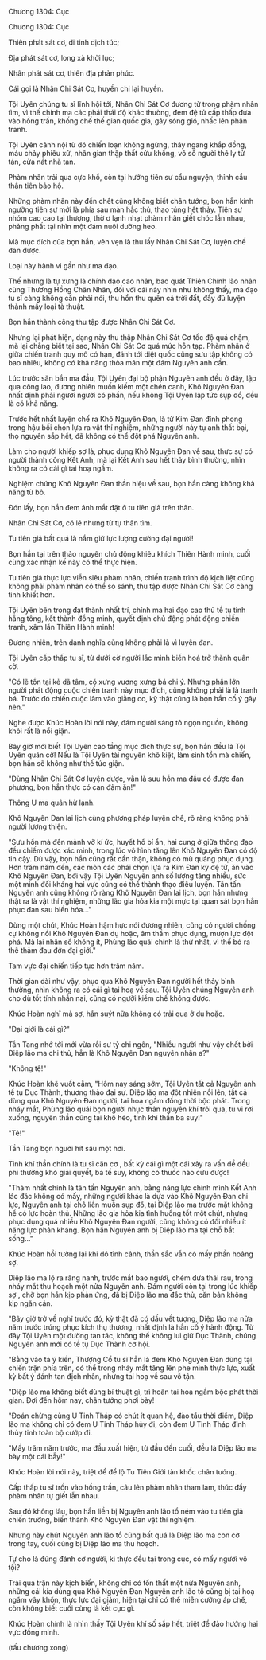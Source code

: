




Chương 1304: Cục


Chương 1304: Cục

Thiên phát sát cơ, di tinh dịch túc;

Địa phát sát cơ, long xà khởi lục;

Nhân phát sát cơ, thiên địa phản phúc.

Cái gọi là Nhân Chi Sát Cơ, huyền chi lại huyền.

Tội Uyên chúng tu sĩ lĩnh hội tới, Nhân Chi Sát Cơ đương từ trong phàm nhân tìm, vì thế chính ma các phái thái độ khác thường, đem đệ tử cấp thấp đưa vào hồng trần, khống chế thế gian quốc gia, gây sóng gió, nhấc lên phân tranh.

Tội Uyên cảnh nội từ đó chiến loạn không ngừng, thây ngang khắp đồng, máu chảy phiêu xử, nhân gian thập thất cửu không, vô số người thê ly tử tán, cửa nát nhà tan.

Phàm nhân trải qua cực khổ, còn tại hướng tiên sư cầu nguyện, thỉnh cầu thần tiên bảo hộ.

Những phàm nhân này đến chết cũng không biết chân tướng, bọn hắn kính ngưỡng tiên sư mới là phía sau màn hắc thủ, thao túng hết thảy. Tiên sư nhóm cao cao tại thượng, thờ ơ lạnh nhạt phàm nhân giết chóc lẫn nhau, phảng phất tại nhìn một đám nuôi dưỡng heo.

Mà mục đích của bọn hắn, vẻn vẹn là thu lấy Nhân Chi Sát Cơ, luyện chế đan dược.

Loại này hành vi gần như ma đạo.

Thế nhưng là tự xưng là chính đạo cao nhân, bao quát Thiên Chính lão nhân cùng Thương Hồng Chân Nhân, đối với cái này nhìn như không thấy, ma đạo tu sĩ càng không cần phải nói, thu hồn thu quên cả trời đất, đầy đủ luyện thành mấy loại tà thuật.

Bọn hắn thành công thu tập được Nhân Chi Sát Cơ.

Nhưng lại phát hiện, dạng này thu thập Nhân Chi Sát Cơ tốc độ quá chậm, mà lại chẳng biết tại sao, Nhân Chi Sát Cơ quá mức hỗn tạp. Phàm nhân ở giữa chiến tranh quy mô có hạn, đánh tới diệt quốc cũng sưu tập không có bao nhiêu, không có khả năng thỏa mãn một đám Nguyên anh cần.

Lúc trước săn bắn ma đầu, Tội Uyên đại bộ phận Nguyên anh đều ở đây, lập qua công lao, đương nhiên muốn kiếm một chén canh, Khô Nguyên Đan nhất định phải người người có phần, nếu không Tội Uyên lập tức sụp đổ, đều là có khả năng.

Trước hết nhất luyện chế ra Khô Nguyên Đan, là từ Kim Đan đỉnh phong trong hậu bối chọn lựa ra vật thí nghiệm, những người này tụ anh thất bại, thọ nguyên sắp hết, đã không có thể đột phá Nguyên anh.

Làm cho người khiếp sợ là, phục dụng Khô Nguyên Đan về sau, thực sự có người thành công Kết Anh, mà lại Kết Anh sau hết thảy bình thường, nhìn không ra có cái gì tai hoạ ngầm.

Nghiệm chứng Khô Nguyên Đan thần hiệu về sau, bọn hắn càng không khả năng từ bỏ.

Đón lấy, bọn hắn đem ánh mắt đặt ở tu tiên giả trên thân.

Nhân Chi Sát Cơ, có lẽ nhưng từ tự thân tìm.

Tu tiên giả bất quá là nắm giữ lực lượng cường đại người!

Bọn hắn tại trên thảo nguyên chủ động khiêu khích Thiên Hành minh, cuối cùng xác nhận kế này có thể thực hiện.

Tu tiên giả thực lực viễn siêu phàm nhân, chiến tranh trình độ kịch liệt cũng không phải phàm nhân có thể so sánh, thu tập được Nhân Chi Sát Cơ càng tinh khiết hơn.

Tội Uyên bên trong đạt thành nhất trí, chính ma hai đạo cao thủ tề tụ tinh hằng tông, kết thành đồng minh, quyết định chủ động phát động chiến tranh, xâm lấn Thiên Hành minh!

Đương nhiên, trên danh nghĩa cũng không phải là vì luyện đan.

Tội Uyên cấp thấp tu sĩ, từ dưới cờ người lắc mình biến hoá trở thành quân cờ.

"Có lẽ tồn tại kẻ dã tâm, có xưng vương xưng bá chi ý. Nhưng phần lớn người phát động cuộc chiến tranh này mục đích, cũng không phải là là tranh bá. Trước đó chiến cuộc lâm vào giằng co, kỳ thật cũng là bọn hắn cố ý gây nên."

Nghe được Khúc Hoàn lời nói này, đám người sáng tỏ ngọn nguồn, không khỏi rất là nổi giận.

Bây giờ mới biết Tội Uyên cao tầng mục đích thực sự, bọn hắn đều là Tội Uyên quân cờ! Nếu là Tội Uyên tài nguyên khô kiệt, làm sinh tồn mà chiến, bọn hắn sẽ không như thế tức giận.

"Dùng Nhân Chi Sát Cơ luyện dược, vẫn là sưu hồn ma đầu có được đan phương, bọn hắn thực có can đảm ăn!"

Thông U ma quân hừ lạnh.

Khô Nguyên Đan lai lịch cùng phương pháp luyện chế, rõ ràng không phải người lương thiện.

"Sưu hồn mà đến mảnh vỡ kí ức, huyết hồ bí ẩn, hai cung ở giữa thông đạo đều chiếm được xác minh, trong lúc vô hình tăng lên Khô Nguyên Đan có độ tin cậy. Dù vậy, bọn hắn cũng rất cẩn thận, không có mù quáng phục dụng. Hơn trăm năm đến, các môn các phái chọn lựa ra Kim Đan kỳ đệ tử, ăn vào Khô Nguyên Đan, bởi vậy Tội Uyên Nguyên anh số lượng tăng nhiều, sức một mình đối kháng hai vực cũng có thể thành thạo điêu luyện. Tân tấn Nguyên anh cũng không rõ ràng Khô Nguyên Đan lai lịch, bọn hắn nhưng thật ra là vật thí nghiệm, những lão gia hỏa kia một mực tại quan sát bọn hắn phục đan sau biến hóa..."

Dừng một chút, Khúc Hoàn hậm hực nói đương nhiên, cũng có người chống cự không nổi Khô Nguyên Đan dụ hoặc, âm thầm phục dụng, mượn lực đột phá. Mà lại nhân số không ít, Phùng lão quái chính là thứ nhất, vì thế bỏ ra thê thảm đau đớn đại giới."

Tam vực đại chiến tiếp tục hơn trăm năm.

Thời gian dài như vậy, phục qua Khô Nguyên Đan người hết thảy bình thường, nhìn không ra có cái gì tai hoạ về sau. Tội Uyên chúng Nguyên anh cho dù tốt tính nhẫn nại, cũng có người kiềm chế không được.

Khúc Hoàn nghĩ mà sợ, hắn suýt nữa không có trải qua ở dụ hoặc.

"Đại giới là cái gì?"

Tần Tang nhớ tới mới vừa rồi sư tỷ chi ngôn, "Nhiều người như vậy chết bởi Diệp lão ma chi thủ, hẳn là Khô Nguyên Đan nguyên nhân a?"

"Không tệ!"

Khúc Hoàn khẽ vuốt cằm, "Hôm nay sáng sớm, Tội Uyên tất cả Nguyên anh tề tụ Dục Thành, thương thảo đại sự. Diệp lão ma đột nhiên nổi lên, tất cả dùng qua Khô Nguyên Đan người, tai hoạ ngầm đồng thời bộc phát. Trong nháy mắt, Phùng lão quái bọn người nhục thân nguyên khí trôi qua, tu vi rơi xuống, nguyên thần cũng tại khô héo, tinh khí thần ba suy!"

"Tê!"

Tần Tang bọn người hít sâu một hơi.

Tinh khí thần chính là tu sĩ căn cơ , bất kỳ cái gì một cái xảy ra vấn đề đều phi thường khó giải quyết, ba tề suy, không có thuốc nào cứu được!

"Thảm nhất chính là tân tấn Nguyên anh, bằng năng lực chính mình Kết Anh lác đác không có mấy, những người khác là dựa vào Khô Nguyên Đan chi lực, Nguyên anh tại chỗ liền muốn sụp đổ, tại Diệp lão ma trước mặt không hề có lực hoàn thủ. Những lão gia hỏa kia tình huống tốt một chút, nhưng phục dụng quá nhiều Khô Nguyên Đan người, cũng không có đối nhiều ít năng lực phản kháng. Bọn hắn Nguyên anh bị Diệp lão ma tại chỗ bắt sống..."

Khúc Hoàn hồi tưởng lại khi đó tình cảnh, thần sắc vẫn có mấy phần hoảng sợ.

Diệp lão ma lộ ra răng nanh, trước mắt bao người, chém dưa thái rau, trong nháy mắt thu hoạch một nửa Nguyên anh. Đám người còn tại trong lúc khiếp sợ , chờ bọn hắn kịp phản ứng, đã bị Diệp lão ma đắc thủ, căn bản không kịp ngăn cản.

"Bây giờ trở về nghĩ trước đó, kỳ thật đã có dấu vết tượng, Diệp lão ma nửa năm trước trúng phục kích thụ thương, nhất định là hắn cố ý hành động. Từ đây Tội Uyên một đường tan tác, không thể không lui giữ Dục Thành, chúng Nguyên anh mới có tề tụ Dục Thành cơ hội.

"Bằng vào ta ý kiến, Thượng Cổ tu sĩ hẳn là đem Khô Nguyên Đan dùng tại chiến trận phía trên, có thể trong nháy mắt tăng lên phe mình thực lực, xuất kỳ bất ý đánh tan địch nhân, nhưng tai hoạ về sau vô tận.

"Diệp lão ma không biết dùng bí thuật gì, trì hoãn tai hoạ ngầm bộc phát thời gian. Đợi đến hôm nay, chân tướng phơi bày!

"Đoán chừng cùng U Tinh Tháp có chút ít quan hệ, đào tẩu thời điểm, Diệp lão ma không chỉ có đem U Tinh Tháp hủy đi, còn đem U Tinh Tháp đỉnh thủy tinh toàn bộ cướp đi.

"Mấy trăm năm trước, ma đầu xuất hiện, từ đầu đến cuối, đều là Diệp lão ma bày một cái bẫy!"

Khúc Hoàn lời nói này, triệt để để lộ Tu Tiên Giới tàn khốc chân tướng.

Cấp thấp tu sĩ trốn vào hồng trần, câu lên phàm nhân tham lam, thúc đẩy phàm nhân tự giết lẫn nhau.

Sau đó không lâu, bọn hắn liền bị Nguyên anh lão tổ ném vào tu tiên giả chiến trường, biến thành Khô Nguyên Đan vật thí nghiệm.

Nhưng này chút Nguyên anh lão tổ cũng bất quá là Diệp lão ma con cờ trong tay, cuối cùng bị Diệp lão ma thu hoạch.

Tự cho là đúng đánh cờ người, kì thực đều tại trong cục, có mấy người vô tội?

Trải qua trận này kịch biến, không chỉ có tổn thất một nửa Nguyên anh, những cái kia dùng qua Khô Nguyên Đan Nguyên anh lão tổ cũng bị tai hoạ ngầm vây khốn, thực lực đại giảm, hiện tại chỉ có thể miễn cưỡng áp chế, còn không biết cuối cùng là kết cục gì.

Khúc Hoàn chính là nhìn thấy Tội Uyên khí số sắp hết, triệt để đảo hướng hai vực đồng minh.

(tấu chương xong)




